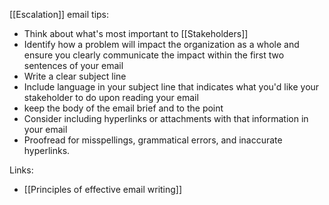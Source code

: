[[Escalation]] email tips:
- Think about what's most important to [[Stakeholders]]
- Identify how a problem will impact the organization as a whole and ensure you clearly communicate the impact within the first two sentences of your email 
- Write a clear subject line
- Include language in your subject line that indicates what you'd like your stakeholder to do upon reading your email 
- keep the body of the email brief and to the point
- Consider including hyperlinks or attachments with that information in your email 
- Proofread for misspellings, grammatical errors, and inaccurate hyperlinks. 

Links:
- [[Principles of effective email writing]]